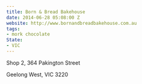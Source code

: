 ```yaml
---
title: Born & Bread Bakehouse
date: 2014-06-28 05:08:00 Z
website: http://www.bornandbreadbakehouse.com.au
tags:
- mork chocolate
State:
- VIC
---
```


Shop 2, 364 Pakington Street

Geelong West, VIC 3220
